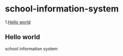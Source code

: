 # school-information-system

1.[Hello world](#hello-world)



## Hello world

school information system
